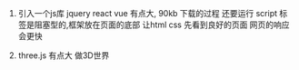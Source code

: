 1. 引入一个js库 jquery react vue 有点大,
90kb 下载的过程 还要运行 script 标签是阻塞型的,框架放在页面的底部
让html css 先看到良好的页面 网页的响应会更快

2. three.js 有点大 做3D世界